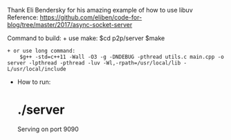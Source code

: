 Thank Eli Bendersky for his amazing example of how to use libuv
Reference: https://github.com/eliben/code-for-blog/tree/master/2017/async-socket-server

Command to build:
    + use make:
        $cd p2p/server
        $make

    + or use long command:
        $g++ -std=c++11 -Wall -O3 -g -DNDEBUG -pthread utils.c main.cpp -o server -lpthread -pthread -luv -Wl,-rpath=/usr/local/lib -L/usr/local/include

* How to run:
    # ./server
    Serving on port 9090
